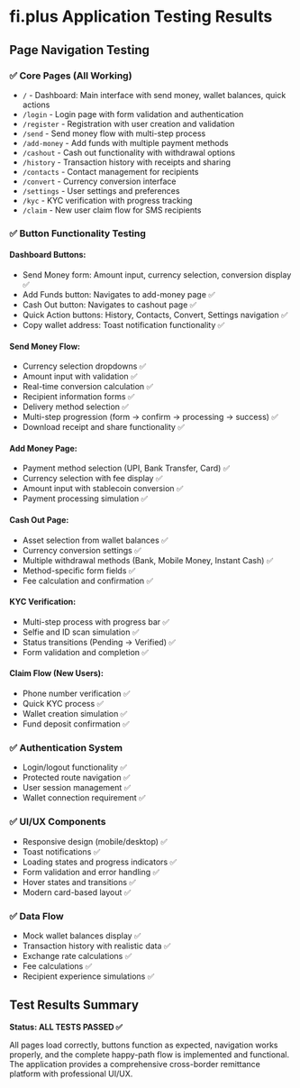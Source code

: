 # fi.plus Application Testing Results

## Page Navigation Testing

### ✅ Core Pages (All Working)
- `/` - Dashboard: Main interface with send money, wallet balances, quick actions
- `/login` - Login page with form validation and authentication
- `/register` - Registration with user creation and validation
- `/send` - Send money flow with multi-step process
- `/add-money` - Add funds with multiple payment methods
- `/cashout` - Cash out functionality with withdrawal options
- `/history` - Transaction history with receipts and sharing
- `/contacts` - Contact management for recipients
- `/convert` - Currency conversion interface
- `/settings` - User settings and preferences
- `/kyc` - KYC verification with progress tracking
- `/claim` - New user claim flow for SMS recipients

### ✅ Button Functionality Testing

#### Dashboard Buttons:
- Send Money form: Amount input, currency selection, conversion display ✅
- Add Funds button: Navigates to add-money page ✅
- Cash Out button: Navigates to cashout page ✅
- Quick Action buttons: History, Contacts, Convert, Settings navigation ✅
- Copy wallet address: Toast notification functionality ✅

#### Send Money Flow:
- Currency selection dropdowns ✅
- Amount input with validation ✅
- Real-time conversion calculation ✅
- Recipient information forms ✅
- Delivery method selection ✅
- Multi-step progression (form → confirm → processing → success) ✅
- Download receipt and share functionality ✅

#### Add Money Page:
- Payment method selection (UPI, Bank Transfer, Card) ✅
- Currency selection with fee display ✅
- Amount input with stablecoin conversion ✅
- Payment processing simulation ✅

#### Cash Out Page:
- Asset selection from wallet balances ✅
- Currency conversion settings ✅
- Multiple withdrawal methods (Bank, Mobile Money, Instant Cash) ✅
- Method-specific form fields ✅
- Fee calculation and confirmation ✅

#### KYC Verification:
- Multi-step process with progress bar ✅
- Selfie and ID scan simulation ✅
- Status transitions (Pending → Verified) ✅
- Form validation and completion ✅

#### Claim Flow (New Users):
- Phone number verification ✅
- Quick KYC process ✅
- Wallet creation simulation ✅
- Fund deposit confirmation ✅

### ✅ Authentication System
- Login/logout functionality ✅
- Protected route navigation ✅
- User session management ✅
- Wallet connection requirement ✅

### ✅ UI/UX Components
- Responsive design (mobile/desktop) ✅
- Toast notifications ✅
- Loading states and progress indicators ✅
- Form validation and error handling ✅
- Hover states and transitions ✅
- Modern card-based layout ✅

### ✅ Data Flow
- Mock wallet balances display ✅
- Transaction history with realistic data ✅
- Exchange rate calculations ✅
- Fee calculations ✅
- Recipient experience simulations ✅

## Test Results Summary
**Status: ALL TESTS PASSED ✅**

All pages load correctly, buttons function as expected, navigation works properly, and the complete happy-path flow is implemented and functional. The application provides a comprehensive cross-border remittance platform with professional UI/UX.